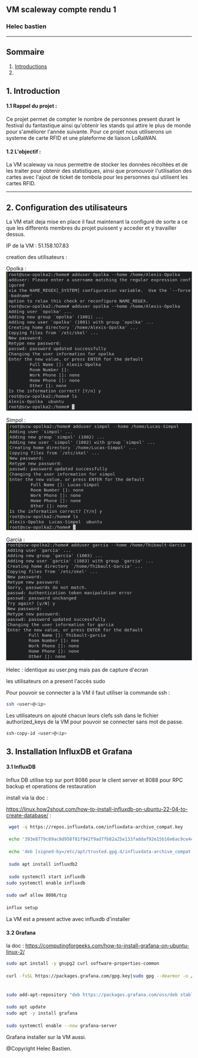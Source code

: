 ## VM scaleway compte rendu 1 
### Helec bastien

----

## Sommaire
1. [Introductions](#Introduction)
2.


## 1. Introduction
    
#### 1.1 Rappel du projet : 
Ce projet permet de compter le nombre de personnes present durant le festival du fantastique ainsi qu'obtenir les stands qui attire le plus de monde pour s'améliorer l'année suivante. Pour ce projet nous utiliserons un systeme de carte RFID et une plateforme de liaison LoRaWAN.


#### 1.2 L'objectif : 

La VM scaleway va nous permettre de stocker les données récoltées et de les traiter pour obtenir des statistiques, ainsi que promouvoir l'utilisation des cartes avec l'ajout de ticket de tombola pour les personnes qui utilisent les cartes RFID.

----
## 2. Configuration des utilisateurs 
La VM etait deja mise en place il faut maintenant la configuré de sorte a ce que les differents membres du projet puissent y acceder et y travailler dessus. 

IP de la VM : 51.158.107.83 

creation des utilisateurs :

Opolka :
![alt text](images/user1.png "user1")

Simpol :
![alt text](images/user2.png "user2")

Garcia :
![alt text](images/user3.png "user3")

Helec :
identique au user.png mais pas de capture d'ecran

les utilisateurs on a present l'accès sudo 
 
 
Pour pouvoir se connecter a la VM il faut utiliser la commande ssh : 
```bash
ssh <user>@<ip>
``` 
 
Les utilisateurs on ajouté chacun leurs clefs ssh dans le fichier authorized_keys de la VM pour pouvoir se connecter sans mot de passe.

```bash
ssh-copy-id <user>@<ip>
```

## 3. Installation InfluxDB et Grafana

#### 3.1 InfluxDB

Influx DB utilise tcp sur port 8086 pour le client server et 8088 pour RPC backup et operations de restauration 

install via la doc : 

https://linux.how2shout.com/how-to-install-influxdb-on-ubuntu-22-04-to-create-database/ : 


```bash 
 wget -q https://repos.influxdata.com/influxdata-archive_compat.key

 echo '393e8779c89ac8d958f81f942f9ad7fb82a25e133faddaf92e15b16e6ac9ce4c influxdata-archive_compat.key' | sha256sum -c && cat influxdata-archive_compat.key | gpg --dearmor | sudo tee /etc/apt/trusted.gpg.d/influxdata-archive_compat.gpg > /dev/null

 echo 'deb [signed-by=/etc/apt/trusted.gpg.d/influxdata-archive_compat.gpg] https://repos.influxdata.com/debian stable main' | sudo tee /etc/apt/sources.list.d/influxdata.list

 sudo apt install influxdb2

 sudo systemctl start influxdb
sudo systemctl enable influxdb

sudo uwf allow 8086/tcp

influx setup


```
La VM est a present active avec influxdb d'installer 
 
#### 3.2 Grafana

la doc : 
https://computingforgeeks.com/how-to-install-grafana-on-ubuntu-linux-2/

```bash 
sudo apt install -y gnupg2 curl software-properties-common

curl -fsSL https://packages.grafana.com/gpg.key|sudo gpg --dearmor -o /etc/apt/trusted.gpg.d/grafana.gpg


sudo add-apt-repository "deb https://packages.grafana.com/oss/deb stable main"

sudo apt update
sudo apt -y install grafana

sudo systemctl enable --now grafana-server

```

Grafana installer sur la VM aussi. 

@Copyright Helec Bastien.  